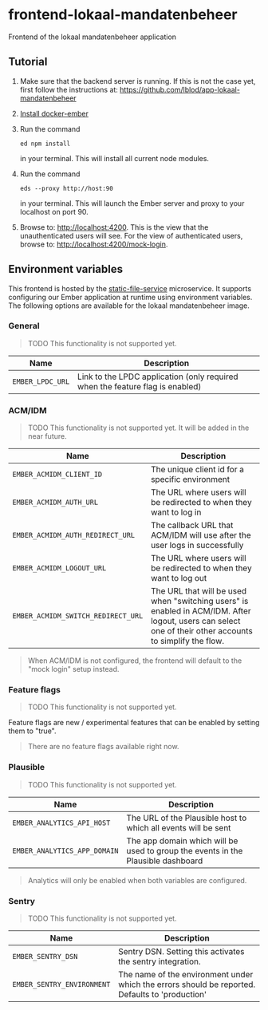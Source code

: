 # frontend-lokaal-mandatenbeheer

Frontend of the lokaal mandatenbeheer application

## Tutorial

1. Make sure that the backend server is running. If this is not the case yet, first follow the instructions at: <https://github.com/lblod/app-lokaal-mandatenbeheer>

2. [Install docker-ember](https://github.com/madnificent/docker-ember)

3. Run the command

   ```
   ed npm install
   ```

   in your terminal. This will install all current node modules.

4. Run the command

   ```
   eds --proxy http://host:90
   ```

   in your terminal. This will launch the Ember server and proxy to your localhost on port 90.

5. Browse to: <http://localhost:4200>. This is the view that the unauthenticated users will see. For the view of authenticated users, browse to: <http://localhost:4200/mock-login>.

## Environment variables

This frontend is hosted by the [static-file-service](https://github.com/mu-semtech/static-file-service) microservice. It supports configuring our Ember application at runtime using environment variables. The following options are available for the lokaal mandatenbeheer image.

### General

> TODO This functionality is not supported yet.

| Name             | Description                                                                   |
| ---------------- | ----------------------------------------------------------------------------- |
| `EMBER_LPDC_URL` | Link to the LPDC application (only required when the feature flag is enabled) |

### ACM/IDM

> TODO This functionality is not supported yet. It will be added in the near future.

| Name                               | Description                                                                                                                                              |
| ---------------------------------- | -------------------------------------------------------------------------------------------------------------------------------------------------------- |
| `EMBER_ACMIDM_CLIENT_ID`           | The unique client id for a specific environment                                                                                                          |
| `EMBER_ACMIDM_AUTH_URL`            | The URL where users will be redirected to when they want to log in                                                                                       |
| `EMBER_ACMIDM_AUTH_REDIRECT_URL`   | The callback URL that ACM/IDM will use after the user logs in successfully                                                                               |
| `EMBER_ACMIDM_LOGOUT_URL`          | The URL where users will be redirected to when they want to log out                                                                                      |
| `EMBER_ACMIDM_SWITCH_REDIRECT_URL` | The URL that will be used when "switching users" is enabled in ACM/IDM. After logout, users can select one of their other accounts to simplify the flow. |

> When ACM/IDM is not configured, the frontend will default to the "mock login" setup instead.

### Feature flags

> TODO This functionality is not supported yet.

Feature flags are new / experimental features that can be enabled by setting them to "true".

> There are no feature flags available right now.

### Plausible

> TODO This functionality is not supported yet.

| Name                         | Description                                                                      |
| ---------------------------- | -------------------------------------------------------------------------------- |
| `EMBER_ANALYTICS_API_HOST`   | The URL of the Plausible host to which all events will be sent                   |
| `EMBER_ANALYTICS_APP_DOMAIN` | The app domain which will be used to group the events in the Plausible dashboard |

> Analytics will only be enabled when both variables are configured.

### Sentry

> TODO This functionality is not supported yet.

| Name                       | Description                                                                                     |
| -------------------------- | ----------------------------------------------------------------------------------------------- |
| `EMBER_SENTRY_DSN`         | Sentry DSN. Setting this activates the sentry integration.                                      |
| `EMBER_SENTRY_ENVIRONMENT` | The name of the environment under which the errors should be reported. Defaults to 'production' |
